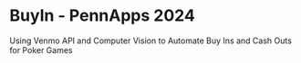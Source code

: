 # BuyIn - PennApps 2024
Using Venmo API and Computer Vision to Automate Buy Ins and Cash Outs for Poker Games
